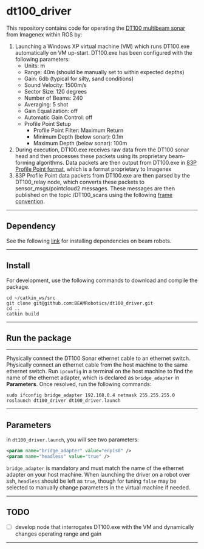 # dt100_driver

This repository contains code for operating the [DT100 multibeam sonar](https://imagenex.com/products/dt100) from Imagenex within ROS by:

  1. Launching a Windows XP virtual machine (VM) which runs DT100.exe automatically on VM up-start. DT100.exe has been configured with the following parameters:
      - Units: m
      - Range: 40m (should be manually set to within expected depths)
      - Gain: 6db (typical for silty, sand conditions)
      - Sound Velocity: 1500m/s
      - Sector Size: 120 degrees
      - Number of Beams: 240
      - Averaging: 5 shot
      - Gain Equalization: off
      - Automatic Gain Control: off
      - Profile Point Setup
          - Profile Point Filter: Maximum Return
          - Minimum Depth (below sonar): 0.1m
          - Maximum Depth (below sonar): 100m
  2. During execution, DT100.exe receives raw data from the DT100 sonar head and then processes these packets using its proprietary beam-forming algorithms. Data packets are then output from DT100.exe in [83P Profile Point format](docs/supporting_documents.pdf), which is a format proprietary to Imagenex
  3. 83P Profile Point data packets from DT100.exe are then parsed by the DT100_relay node, which converts these packets to sensor_msgs/pointcloud2 messages. These messages are then published on the topic /DT100_scans using the following [frame convention](docs/sonar_frame.pdf).

---

## Dependency

See the following [link](https://github.com/BEAMRobotics/beam_robotics/wiki/Beam-Robotics-Installation-Guide) for installing dependencies on beam robots.

---

## Install

For development, use the following commands to download and compile the package.

```shell
cd ~/catkin_ws/src
git clone git@github.com:BEAMRobotics/dt100_driver.git
cd ..
catkin build
```

---

## Run the package

---

Physically connect the DT100 Sonar ethernet cable to an ethernet switch. Physically connect an ethernet cable from the host machine to the same ethernet switch. Run `ipconfig` in a terminal on the host machine to find the name of the ethernet adapter, which is declared as `bridge_adapter` in **Parameters**. Once resolved, run the following commands:

```shell
sudo ifconfig bridge_adapter 192.168.0.4 netmask 255.255.255.0
roslaunch dt100_driver dt100_driver.launch
```

---

## Parameters

in `dt100_driver.launch`, you will see two parameters:

```xml
<param name="bridge_adapter" value="enp1s0" />
<param name="headless" value="true" />
```

`bridge_adapter` is mandatory and must match the name of the ethernet adapter on your host machine. When launching the driver on a robot over ssh, `headless` should be left as `true`, though for tuning `false` may be selected to manually change parameters in the virtual machine if needed.

---

## TODO

- [ ] develop node that interrogates DT100.exe with the VM and dynamically changes operating range and gain

---
